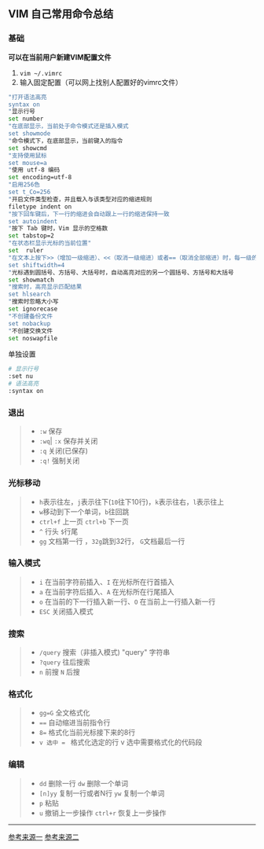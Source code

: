 ##   VIM 自己常用命令总结

### 基础

**可以在当前用户新建VIM配置文件**

1. `vim ~/.vimrc`
2. 输入固定配置（可以网上找别人配置好的vimrc文件）

```bash
"打开语法高亮
syntax on
"显示行号
set number
"在底部显示，当前处于命令模式还是插入模式
set showmode
"命令模式下，在底部显示，当前键入的指令
set showcmd
"支持使用鼠标
set mouse=a
"使用 utf-8 编码
set encoding=utf-8
"启用256色
set t_Co=256
"开启文件类型检查，并且载入与该类型对应的缩进规则
filetype indent on
"按下回车键后，下一行的缩进会自动跟上一行的缩进保持一致
set autoindent
"按下 Tab 键时，Vim 显示的空格数
set tabstop=2
"在状态栏显示光标的当前位置"
set  ruler
"在文本上按下>>（增加一级缩进）、<<（取消一级缩进）或者==（取消全部缩进）时，每一级的字符数
set shiftwidth=4
"光标遇到圆括号、方括号、大括号时，自动高亮对应的另一个圆括号、方括号和大括号
set showmatch
"搜索时，高亮显示匹配结果
set hlsearch
"搜索时忽略大小写
set ignorecase
"不创建备份文件
set nobackup
"不创建交换文件
set noswapfile
```

单独设置

```bash
# 显示行号
:set nu
# 语法高亮
:syntax on
```

###   退出

>  * `:w` 保存
>  * `:wq`| `:x`  保存并关闭
>  * `:q`  关闭(已保存)
>  * `:q!` 强制关闭

###  光标移动
> * `h`表示往左，`j`表示往下(`10`往下10行)，`k`表示往右，`l`表示往上
> * `w`移动到下一个单词，`b`往回跳
> * `ctrl+f` 上一页  `ctrl+b` 下一页
> *   `^`  行头 `$`行尾
> * `gg` 文档第一行 ，`32g`跳到32行， `G`文档最后一行

### 输入模式
> * `i` 在当前字符前插入、`I` 在光标所在行首插入
> * `a` 在当前字符后插入、`A` 在光标所在行尾插入
> * `o` 在当前的下一行插入新一行、`O` 在当前上一行插入新一行
> * `ESC`	关闭插入模式 

### 搜索
> * `/query` 搜索（非插入模式) "query" 字符串
> * `?query` 往后搜索
> * `n`  前搜 `N` 后搜

###  格式化
> * `gg=G` 全文格式化
> * `==`  自动缩进当前指令行
> * `8=` 格式化当前光标接下来的8行
> * `v 选中 = ` 格式化选定的行 v 选中需要格式化的代码段

### 编辑
> * `dd`  删除一行 `dw` 删除一个单词 
> * `[n]yy` 复制一行或者N行 `yw` 复制一个单词
> * `p` 粘贴
> * `u`  撤销上一步操作 `ctrl+r` 恢复上一步操作



---------
[参考来源一](https://segmentfault.com/a/1190000009064004)
[参考来源二](http://pizn.github.io/2012/03/03/vim-commonly-used-command.html)